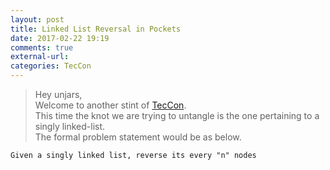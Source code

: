 ```yaml
---
layout: post
title: Linked List Reversal in Pockets
date: 2017-02-22 19:19
comments: true
external-url:
categories: TecCon
---
```


>Hey unjars,<br>
Welcome to another stint of [TecCon](/blog/2017/02/21/technical-conundrum/).<br>
This time the knot we are trying to untangle is the one pertaining to a singly linked-list.<br>
The formal problem statement would be as below.<br>
```
Given a singly linked list, reverse its every "n" nodes

